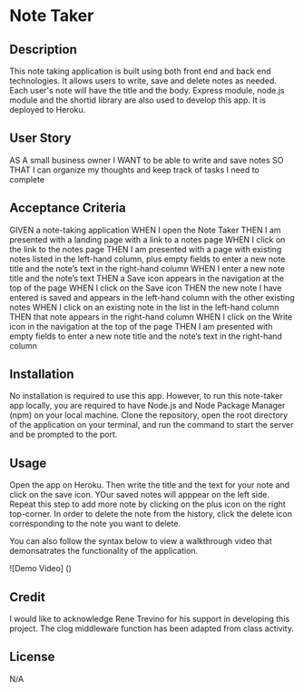 # Note Taker 

## Description
This note taking application is built  using both front end and back end technologies. It allows users to write, save and delete notes as needed. Each user's note will have the title and the body. Express module, node.js module and the shortid library are also used to develop this app. It is deployed to Heroku. 

## User Story

AS A small business owner
I WANT to be able to write and save notes
SO THAT I can organize my thoughts and keep track of tasks I need to complete

## Acceptance Criteria

GIVEN a note-taking application
WHEN I open the Note Taker
THEN I am presented with a landing page with a link to a notes page
WHEN I click on the link to the notes page
THEN I am presented with a page with existing notes listed in the left-hand column, plus empty fields to enter a new note title and the note’s text in the right-hand column
WHEN I enter a new note title and the note’s text
THEN a Save icon appears in the navigation at the top of the page
WHEN I click on the Save icon
THEN the new note I have entered is saved and appears in the left-hand column with the other existing notes
WHEN I click on an existing note in the list in the left-hand column
THEN that note appears in the right-hand column
WHEN I click on the Write icon in the navigation at the top of the page
THEN I am presented with empty fields to enter a new note title and the note’s text in the right-hand column


## Installation
No installation is required to use this app. However, to run this note-taker app locally, you are required to have Node.js and Node Package Manager (npm) on your local machine. Clone the repository, open the root directory of the application on your terminal, and run the command <node server.js> to start the server and be prompted to the port. 

## Usage
 Open the app on Heroku. Then write the title and the text for your note and click on the save icon. YOur saved notes will apppear on the left side. Repeat this step to add more note by clicking on the plus icon on the right top-corner. In order to delete the note from the history, click the delete icon corresponding to the note you want to delete.
  
  
You can also follow the syntax below to view a walkthrough video that demonsatrates the functionality of the application.

![Demo Video] () 
  

## Credit
I would like to acknowledge Rene Trevino for his support in developing this project.
The clog middleware function has been adapted  from class activity.
 
## License
N/A

 
 






